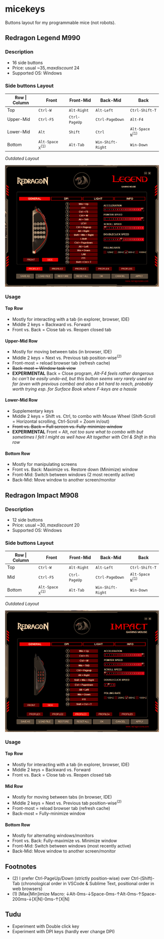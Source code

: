 # micekeys

Buttons layout for my programmable mice (not robots).


## Redragon Legend M990

### Description
- 16 side buttons
- Price: usual ~$35, max discount ~$24
- Supported OS: Windows

### Side buttons Layout
| Row \| Column | Front                       | Front-Mid     | Back-Mid          | Back                        |
| ------------- | --------------------------- | ------------- | ----------------- | --------------------------- |
| Top           | `Ctrl-W`                    | `Alt-Right`   | `Alt-Left`        | `Ctrl-Shift-T`              |
| Upper-Mid     | `Ctrl-F5`                   | `Ctrl-PageUp` | `Ctrl-PageDown`   | `Alt-F4`                    |
| Lower-Mid     | `Alt`                       | `Shift`       | `Ctrl`            | `Alt-Space N`<sup>(1)</sup> |
| Bottom        | `Alt-Space X`<sup>(1)</sup> | `Alt-Tab`     | `Win-Shift-Right` | `Win-Down`                  |

_Outdated Layout_

<img alt="outdated_preview" src="./imgs/redragon_legend_config_outdated.PNG" width="600" align="middle">

### Usage

#### Top Row
- Mostly for interacting with a tab (in explorer, browser, IDE)
- Middle 2 keys = Backward vs. Forward
- Front vs. Back = Close tab vs. Reopen closed tab

#### Upper-Mid Row
- Mostly for moving between tabs (in browser, IDE)
- Middle 2 keys = Next vs. Previous tab position-wise<sup>(2)</sup>
- Front-most = reload browser tab (refresh cache)
- ~~Back-most = Window task view~~
- **EXPERIMENTAL** Back = Close program, _Alt-F4 feels rather dangerous bc can't be easily undo-ed, but this button seems very rarely used so far (even with previous combo) and also a bit hard to reach, probably worth trying esp. for Surface Book where F-keys are a hassle_

#### Lower-Mid Row
- Supplementary keys
- Middle 2 keys = Shift vs. Ctrl, to combo with Mouse Wheel (Shift-Scroll = Horizontal scrolling, Ctrl-Scroll = Zoom in/out)
- ~~Front vs. Back = Full screen vs. Fully-minimize window~~
- **EXPERIMENTAL** Front = Alt, _not too sure what to combo with but sometimes I felt I might as well have Alt together with Ctrl & Shift in this row_

#### Bottom Row
- Mostly for manipulating screens
- Front vs. Back: Maximize vs. Restore down (Minimize) window
- Front-Mid: Switch between windows (2 most recently active)
- Back-Mid: Move window to another screen/monitor

## Redragon Impact M908

### Description
- 12 side buttons
- Price: usual ~$30, max discount ~$20
- Supported OS: Windows

### Side buttons Layout
| Row \| Column | Front                       | Front-Mid     | Back-Mid          | Back                        |
| ------------- | --------------------------- | ------------- | ----------------- | --------------------------- |
| Top           | `Ctrl-W`                    | `Alt-Right`   | `Alt-Left`        | `Ctrl-Shift-T`              |
| Mid           | `Ctrl-F5`                   | `Ctrl-PageUp` | `Ctrl-PageDown`   | `Alt-Space N`<sup>(1)</sup> |
| Bottom        | `Alt-Space X`<sup>(1)</sup> | `Alt-Tab`     | `Win-Shift-Right` | `Win-Down`                  |


_Outdated Layout_

<img alt="outdated_preview" src="./imgs/redragon_impact_config_outdated.PNG" width="600" align="middle">

### Usage

#### Top Row
- Mostly for interacting with a tab (in explorer, browser, IDE)
- Middle 2 keys = Backward vs. Forward
- Front vs. Back = Close tab vs. Reopen closed tab

#### Mid Row
- Mostly for moving between tabs (in browser, IDE)
- Middle 2 keys = Next vs. Previous tab position-wise<sup>(2)</sup>
- Front-most = reload browser tab (refresh cache)
- Back-most = Fully-minimize window

#### Bottom Row
- Mostly for alternating windows/monitors
- Front vs. Back: Fully-maximize vs. Minimize window
- Front-Mid: Switch between windows (most recently active)
- Back-Mid: Move window to another screen/monitor

## Footnotes

- (2) I prefer Ctrl-PageUp/Down (strictly position-wise) over Ctrl-(Shift)-Tab (chronological order in VSCode & Sublime Text, positional order in web browsers)
- (1) [Max|Min]imize Macro: ↓Alt-0ms-↓Space-0ms-↑Alt-0ms-↑Space-200ms-↓[X|N]-0ms-↑[X|N]

## Tudu

- Experiment with Double click key
- Experiment with DPI keys (hardly ever change DPI)
